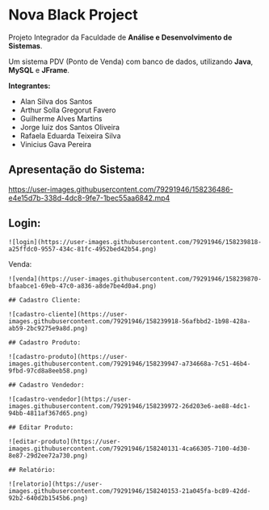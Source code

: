# Nova Black Project
Projeto Integrador da Faculdade de <strong>Análise e Desenvolvimento de Sistemas</strong>.

Um sistema PDV (Ponto de Venda) com banco de dados, utilizando <strong>Java</strong>, <strong>MySQL</strong> e <strong>JFrame</strong>.

<p>
<strong>Integrantes: </strong> <br>
    <ul>
        <li>Alan Silva dos Santos</li>
        <li>Arthur Solla Gregorut Favero</li>
        <li>Guilherme Alves Martins</li>
        <li>Jorge luiz dos Santos Oliveira</li>
        <li>Rafaela Eduarda Teixeira Silva</li>
        <li>Vinicius Gava Pereira</li>
    </ul>

</p>

## Apresentação do Sistema:

<div>
    
https://user-images.githubusercontent.com/79291946/158236486-e4e15d7b-338d-4dc8-9fe7-1bec55aa6842.mp4
    
</div>

## Login:

<div>
 
    ![login](https://user-images.githubusercontent.com/79291946/158239818-a25ffdc0-9557-434c-81fc-4952bed42b54.png)

    
</div
    
## Venda:

<div>
 
    ![venda](https://user-images.githubusercontent.com/79291946/158239870-bfaabce1-69eb-47c0-a836-a8de7be4d0a4.png)

    
</div    
    
    ## Cadastro Cliente:

<div>
 
    ![cadastro-cliente](https://user-images.githubusercontent.com/79291946/158239918-56afbbd2-1b98-428a-ab59-2bc9275e9a8d.png)

    
</div
    
    
    ## Cadastro Produto:

<div>
 
    ![cadastro-produto](https://user-images.githubusercontent.com/79291946/158239947-a734668a-7c51-46b4-9fbd-97cd8a8eeb58.png)

    
</div
    
    ## Cadastro Vendedor:

<div>
 
    ![cadastro-vendedor](https://user-images.githubusercontent.com/79291946/158239972-26d203e6-ae88-4dc1-94bb-4811af367d65.png)

    
</div
    
    ## Editar Produto:

<div>
 
    ![editar-produto](https://user-images.githubusercontent.com/79291946/158240131-4ca66305-7100-4d30-8e87-29d2ee72a730.png)

    
</div
    
    ## Relatório:

<div>
 
    ![relatorio](https://user-images.githubusercontent.com/79291946/158240153-21a045fa-bc89-42dd-92b2-640d2b1545b6.png)

    
</div

